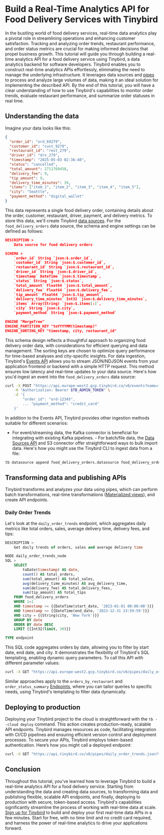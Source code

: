 # Build a Real-Time Analytics API for Food Delivery Services with Tinybird

In the bustling world of food delivery services, real-time data analytics play a pivotal role in streamlining operations and enhancing customer satisfaction. Tracking and analyzing order trends, restaurant performance, and order status metrics are crucial for making informed decisions that propel business growth. This tutorial will guide you through building a real-time analytics API for a food delivery service using Tinybird, a data analytics backend for software developers. Tinybird enables you to construct real-time analytics APIs effortlessly, eliminating the need to manage the underlying infrastructure. It leverages data sources and [pipes](https://www.tinybird.co/docs/forward/work-with-data/pipes?utm_source=DEV&utm_campaign=tb+create+--prompt+DEV) to process and analyze large volumes of data, making it an ideal solution for implementing the described API. By the end of this tutorial, you will have a clear understanding of how to use Tinybird's capabilities to monitor order trends, evaluate restaurant performance, and summarize order statuses in real time. 

## Understanding the data

Imagine your data looks like this:

```json
{
  "order_id": "ord_69279",
  "customer_id": "cust_9279",
  "restaurant_id": "rest_279",
  "driver_id": "drv_279",
  "timestamp": "2025-05-03 02:36:48",
  "status": "cancelled",
  "total_amount": 2711769458,
  "delivery_fee": 9,
  "tip_amount": 9,
  "delivery_time_minutes": 39,
  "items": ["item_1", "item_2", "item_3", "item_4", "item_5"],
  "city": "Seattle",
  "payment_method": "digital_wallet"
}
```

This data represents a single food delivery order, containing details about the order, customer, restaurant, driver, payment, and delivery metrics. To store this data, we'll create Tinybird [data sources](https://www.tinybird.co/docs/forward/get-data-in/data-sources?utm_source=DEV&utm_campaign=tb+create+--prompt+DEV). For the `food_delivery_orders` data source, the schema and engine settings can be defined as follows:

```json
DESCRIPTION >
    Data source for food delivery orders

SCHEMA >
    `order_id` String `json:$.order_id`,
    `customer_id` String `json:$.customer_id`,
    `restaurant_id` String `json:$.restaurant_id`,
    `driver_id` String `json:$.driver_id`,
    `timestamp` DateTime `json:$.timestamp`,
    `status` String `json:$.status`,
    `total_amount` Float64 `json:$.total_amount`,
    `delivery_fee` Float64 `json:$.delivery_fee`,
    `tip_amount` Float64 `json:$.tip_amount`,
    `delivery_time_minutes` Int32 `json:$.delivery_time_minutes`,
    `items` Array(String) `json:$.items[:]`,
    `city` String `json:$.city`,
    `payment_method` String `json:$.payment_method`

ENGINE "MergeTree"
ENGINE_PARTITION_KEY "toYYYYMM(timestamp)"
ENGINE_SORTING_KEY "timestamp, city, restaurant_id"
```

This schema design reflects a thoughtful approach to organizing food delivery order data, with considerations for efficient querying and data management. The sorting keys are chosen to optimize query performance for time-based analyses and city-specific insights. For data ingestion, Tinybird's [Events API](https://www.tinybird.co/docs/forward/get-data-in/events-api?utm_source=DEV&utm_campaign=tb+create+--prompt+DEV) allows you to stream JSON/NDJSON events from your application frontend or backend with a simple HTTP request. This method ensures low latency and real-time updates to your data source. Here's how you'd ingest an event into the `food_delivery_orders` data source:

```bash
curl -X POST "https://api.europe-west2.gcp.tinybird.co/v0/events?name=food_delivery_orders&utm_source=DEV&utm_campaign=tb+create+--prompt+DEV" \
    -H "Authorization: Bearer $TB_ADMIN_TOKEN" \
    -d '{
        "order_id": "ord-12345",
        ... "payment_method": "credit_card"
    }'
```

In addition to the Events API, Tinybird provides other ingestion methods suitable for different scenarios:
- For event/streaming data, the Kafka connector is beneficial for integrating with existing Kafka pipelines. - For batch/file data, the [Data Sources API](https://www.tinybird.co/docs/api-reference/datasource-api?utm_source=DEV&utm_campaign=tb+create+--prompt+DEV) and S3 connector offer straightforward ways to bulk import data. Here's how you might use the Tinybird CLI to ingest data from a file:

```bash
tb datasource append food_delivery_orders.datasource food_delivery_orders.ndjson
```


## Transforming data and publishing APIs

Tinybird transforms and analyzes your data using pipes, which can perform batch transformations, real-time transformations ([Materialized views](https://www.tinybird.co/docs/forward/work-with-data/optimize/materialized-views?utm_source=DEV&utm_campaign=tb+create+--prompt+DEV)), and create API endpoints. 

### Daily Order Trends

Let's look at the `daily_order_trends` endpoint, which aggregates daily metrics like total orders, sales, average delivery time, delivery fees, and tips:

```sql
DESCRIPTION >
    Get daily trends of orders, sales and average delivery time

NODE daily_order_trends_node
SQL >
    SELECT 
        toDate(timestamp) AS date,
        count() AS total_orders,
        sum(total_amount) AS total_sales,
        avg(delivery_time_minutes) AS avg_delivery_time,
        sum(delivery_fee) AS total_delivery_fees,
        sum(tip_amount) AS total_tips
    FROM food_delivery_orders
    WHERE 1=1
    AND timestamp >= {{DateTime(start_date, '2023-01-01 00:00:00')}}
    AND timestamp <= {{DateTime(end_date, '2023-12-31 23:59:59')}}
    AND city = {{String(city, 'New York')}}
    GROUP BY date
    ORDER BY date DESC
    LIMIT {{Int32(limit, 30)}}

TYPE endpoint
```

This SQL code aggregates orders by date, allowing you to filter by start date, end date, and city. It demonstrates the flexibility of Tinybird's SQL templating, enabling dynamic query parameters. To call this API with different parameter values:

```bash
curl -X GET "https://api.europe-west2.gcp.tinybird.co/v0/pipes/daily_order_trends.json?token=%24TB_ADMIN_TOKEN&start_date=2023-01-01+00%3A00%3A00&end_date=2023-03-01+23%3A59%3A59&city=New+York&limit=10&utm_source=DEV&utm_campaign=tb+create+--prompt+DEV"
```

Similar approaches apply to the `orders_by_restaurant` and `order_status_summary` [Endpoints](https://www.tinybird.co/docs/forward/work-with-data/publish-data/endpoints?utm_source=DEV&utm_campaign=tb+create+--prompt+DEV), where you can tailor queries to specific needs, using Tinybird's templating to filter data dynamically. 

## Deploying to production

Deploying your Tinybird project to the cloud is straightforward with the `tb --cloud deploy` command. This action creates production-ready, scalable API endpoints. Tinybird manages resources as code, facilitating integration with CI/CD pipelines and ensuring efficient version control and deployment processes. To secure your APIs, Tinybird employs token-based authentication. Here’s how you might call a deployed endpoint:

```bash
curl -X GET "https://api.tinybird.co/v0/pipes/daily_order_trends.json?token=%3CYOUR_TOKEN&utm_source=DEV&utm_campaign=tb+create+--prompt+DEV>&start_date=2023-01-01&end_date=2023-01-31"
```


## Conclusion

Throughout this tutorial, you've learned how to leverage Tinybird to build a real-time analytics API for a food delivery service. Starting from understanding the data and creating data sources, to transforming data and publishing flexible, scalable API endpoints, and finally, deploying to production with secure, token-based access. Tinybird's capabilities significantly streamline the process of working with real-time data at scale. [Sign up for Tinybird](https://cloud.tinybird.co/signup?utm_source=DEV&utm_campaign=tb+create+--prompt+DEV) to build and deploy your first real-time data APIs in a few minutes. Start for free, with no time limit and no credit card required, and harness the power of real-time analytics to drive your applications forward.